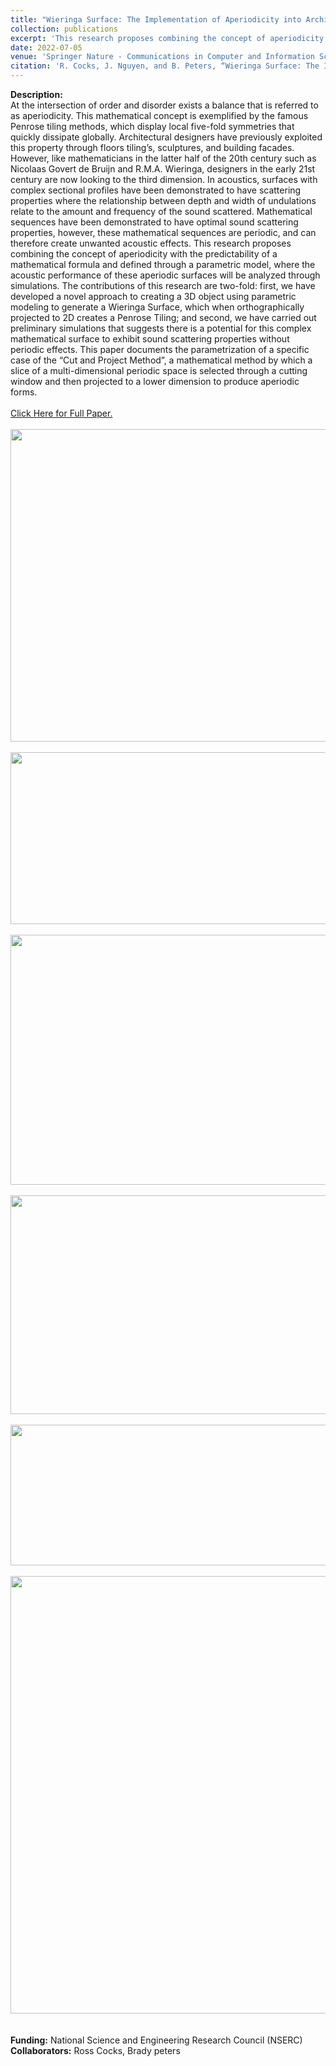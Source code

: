 ```yaml
---
title: "Wieringa Surface: The Implementation of Aperiodicity into Architectural Acoustics"
collection: publications
excerpt: 'This research proposes combining the concept of aperiodicity with the predictability of a mathematical formula and defined through a parametric model, where the acoustic performance of these aperiodic surfaces will be analyzed through simulations.'
date: 2022-07-05
venue: 'Springer Nature - Communications in Computer and Information Science'
citation: 'R. Cocks, J. Nguyen, and B. Peters, “Wieringa Surface: The Implementation of Aperiodicity into Architectural Acoustics,” in Computer-Aided Architectural Design. INTERCONNECTIONS: Co-computing Beyond Boundaries, Cham: Springer Nature Switzerland, pp. 190–203. doi: 10.1007/978-3-031-37189-9_13.'
---
```

**Description:**
<br/>At the intersection of order and disorder exists a balance that is referred to as aperiodicity. This mathematical concept is exemplified by the famous Penrose tiling methods, which display local five-fold symmetries that quickly dissipate globally. Architectural designers have previously exploited this property through floors tiling’s, sculptures, and building facades. However, like mathematicians in the latter half of the 20th century such as Nicolaas Govert de Bruijn and R.M.A. Wieringa, designers in the early 21st century are now looking to the third dimension. In acoustics, surfaces with complex sectional profiles have been demonstrated to have scattering properties where the relationship between depth and width of undulations relate to the amount and frequency of the sound scattered. Mathematical sequences have been demonstrated to have optimal sound scattering properties, however, these mathematical sequences are periodic, and can therefore create unwanted acoustic effects. This research proposes combining the concept of aperiodicity with the predictability of a mathematical formula and defined through a parametric model, where the acoustic performance of these aperiodic surfaces will be analyzed through simulations. The contributions of this research are two-fold: first, we have developed a novel approach to creating a 3D object using parametric modeling to generate a Wieringa Surface, which when orthographically projected to 2D creates a Penrose Tiling; and second, we have carried out preliminary simulations that suggests there is a potential for this complex mathematical surface to exhibit sound scattering properties without periodic effects. This paper documents the parametrization of a specific case of the “Cut and Project Method”, a mathematical method by which a slice of a multi-dimensional periodic space is selected through a cutting window and then projected to a lower dimension to produce aperiodic forms.
<br/>
<br/><a href="https://johnnie-nguyen.github.io/design/files/CF23.pdf" target="_blank">Click Here for Full Paper.</a>
<br/>
<br/> <img src='/design/images/WIER1.png' width="700" height="500">
<br/>
<br/> <img src='/design/images/WIER4.png' width="700" height="275">
<br/>
<br/> <img src='/design/images/WIER5.png' width="700" height="400">
<br/>
<br/> <img src='/design/images/WIER6.png' width="700" height="350">
<br/>
<br/> <img src='/design/images/WIER3.png' width="700" height="225">
<br/>
<br/> <img src='/design/images/WIER2.png' width="700" height="700">
<br/>
<br/>
<br/> **Funding:** National Science and Engineering Research Council (NSERC)
<br/> **Collaborators:** Ross Cocks, Brady peters

